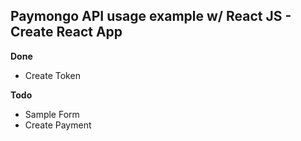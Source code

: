 ## Paymongo API usage example w/ React JS - Create React App

**Done**

- Create Token

**Todo**

- Sample Form
- Create Payment
